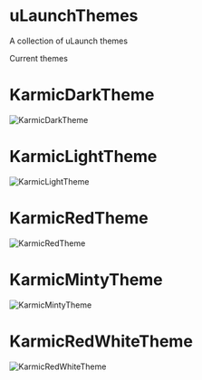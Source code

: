 # uLaunchThemes
A collection of uLaunch themes

Current themes

# KarmicDarkTheme

![KarmicDarkTheme](https://i.imgur.com/ynN9KZI.jpg)

# KarmicLightTheme

![KarmicLightTheme](https://i.imgur.com/wKmIIOr.jpg)

# KarmicRedTheme

![KarmicRedTheme](https://i.imgur.com/ig4JugL.jpg)

# KarmicMintyTheme

![KarmicMintyTheme](https://i.imgur.com/nvI9NeU.jpg)

# KarmicRedWhiteTheme

![KarmicRedWhiteTheme](https://i.imgur.com/5il5pkv.jpg)
